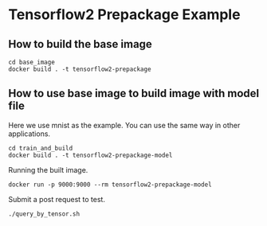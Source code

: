 # Tensorflow2 Prepackage Example

## How to build the base image

```
cd base_image
docker build . -t tensorflow2-prepackage
```

## How to use base image to build image with model file

Here we use mnist as the example. You can use the same way in other applications.

```
cd train_and_build
docker build . -t tensorflow2-prepackage-model
```

Running the built image.

```
docker run -p 9000:9000 --rm tensorflow2-prepackage-model
```

Submit a post request to test.

```
./query_by_tensor.sh
```